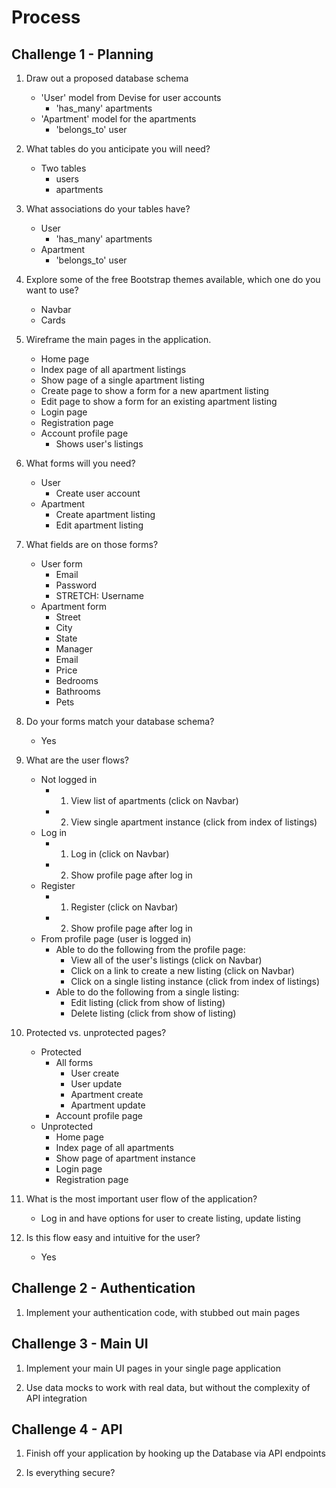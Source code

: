 # Process

## Challenge 1 - Planning

1. Draw out a proposed database schema
    - 'User' model from Devise for user accounts
        - 'has_many' apartments
    - 'Apartment' model for the apartments
        - 'belongs_to' user

2. What tables do you anticipate you will need?
    - Two tables
        - users
        - apartments

3. What associations do your tables have?
    - User
        - 'has_many' apartments
    - Apartment
        - 'belongs_to' user

4. Explore some of the free Bootstrap themes available, which one do you want to use?
    - Navbar
    - Cards 

5. Wireframe the main pages in the application.
    - Home page
    - Index page of all apartment listings
    - Show page of a single apartment listing
    - Create page to show a form for a new apartment listing
    - Edit page to show a form for an existing apartment listing
    - Login page
    - Registration page
    - Account profile page
        - Shows user's listings

6. What forms will you need?
    - User
        - Create user account
    - Apartment
        - Create apartment listing
        - Edit apartment listing

7. What fields are on those forms?
    - User form
        - Email
        - Password
        - STRETCH: Username
    - Apartment form
        - Street
        - City
        - State
        - Manager
        - Email
        - Price
        - Bedrooms
        - Bathrooms
        - Pets

8. Do your forms match your database schema?
    - Yes

9. What are the user flows?
    - Not logged in
        - 1) View list of apartments (click on Navbar)
        - 2) View single apartment instance (click from index of listings)
    - Log in
        - 1) Log in (click on Navbar)
        - 2) Show profile page after log in
    - Register
        - 1) Register (click on Navbar)
        - 2) Show profile page after log in
    - From profile page (user is logged in)
        - Able to do the following from the profile page:
            - View all of the user's listings (click on Navbar)
            - Click on a link to create a new listing (click on Navbar)
            - Click on a single listing instance (click from index of listings)
        - Able to do the following from a single listing:
            - Edit listing (click from show of listing)
            - Delete listing (click from show of listing)

10. Protected vs. unprotected pages?
    - Protected
        - All forms
            - User create
            - User update
            - Apartment create
            - Apartment update
        - Account profile page
    - Unprotected
        - Home page
        - Index page of all apartments
        - Show page of apartment instance
        - Login page
        - Registration page

11. What is the most important user flow of the application?
    - Log in and have options for user to create listing, update listing

12. Is this flow easy and intuitive for the user?
    - Yes

## Challenge 2 - Authentication
    
1. Implement your authentication code, with stubbed out main pages

## Challenge 3 - Main UI

1. Implement your main UI pages in your single page application

2. Use data mocks to work with real data, but without the complexity of API integration

## Challenge 4 - API

1. Finish off your application by hooking up the Database via API endpoints

2. Is everything secure?
